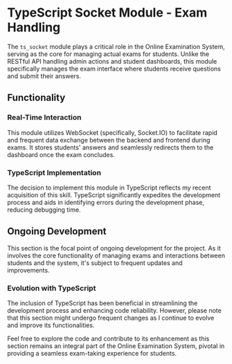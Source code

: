 # TypeScript Socket Module - Exam Handling

The `ts_socket` module plays a critical role in the Online Examination System, serving as the core for managing actual exams for students. Unlike the RESTful API handling admin actions and student dashboards, this module specifically manages the exam interface where students receive questions and submit their answers.

## Functionality

### Real-Time Interaction

This module utilizes WebSocket (specifically, Socket.IO) to facilitate rapid and frequent data exchange between the backend and frontend during exams. It stores students' answers and seamlessly redirects them to the dashboard once the exam concludes.

### TypeScript Implementation

The decision to implement this module in TypeScript reflects my recent acquisition of this skill. TypeScript significantly expedites the development process and aids in identifying errors during the development phase, reducing debugging time.

## Ongoing Development

This section is the focal point of ongoing development for the project. As it involves the core functionality of managing exams and interactions between students and the system, it's subject to frequent updates and improvements.

### Evolution with TypeScript

The inclusion of TypeScript has been beneficial in streamlining the development process and enhancing code reliability. However, please note that this section might undergo frequent changes as I continue to evolve and improve its functionalities.

Feel free to explore the code and contribute to its enhancement as this section remains an integral part of the Online Examination System, pivotal in providing a seamless exam-taking experience for students.
